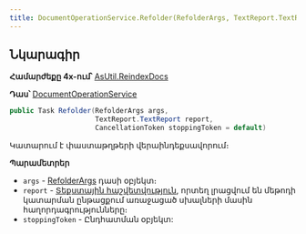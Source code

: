 ```yaml
---
title: DocumentOperationService.Refolder(RefolderArgs, TextReport.TextReport, CancellationToken) մեթոդ
---
```


## Նկարագիր

**Համարժեքը 4x-ում՝** [AsUtil.ReindexDocs](https://armsoft.github.io/as4x-docs/HTM/ProgrGuide/Functions/Functions/ReindexDocs.html)

**Դաս՝** [DocumentOperationService](../DocumentOperationService.md)

```c#
public Task Refolder(RefolderArgs args, 
                     TextReport.TextReport report, 
                     CancellationToken stoppingToken = default)
```

Կատարում է փաստաթղթերի վերաինդեքսավորում։

**Պարամետրեր**

* `args` - [RefolderArgs](../../types/args/RefolderArgs.md) դասի օբյեկտ։
* `report` - [Տեքստային հաշվետվություն](../../types/TextReport.md), որտեղ լրացվում են մեթոդի կատարման ընթացքում առաջացած սխալների մասին հաղորդագրությունները։
* `stoppingToken` - Ընդհատման օբյեկտ:
